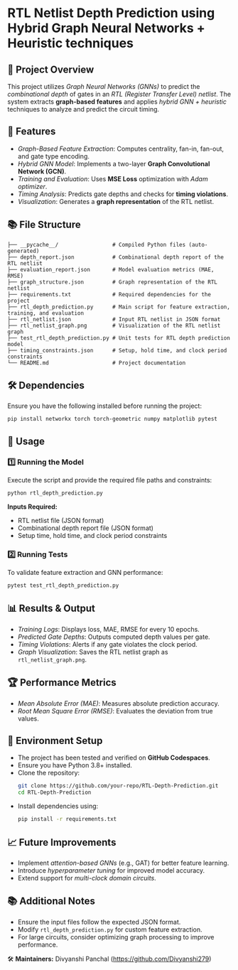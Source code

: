 # RTL Netlist Depth Prediction using Hybrid Graph Neural Networks + Heuristic techniques

## 📌 Project Overview
This project utilizes *Graph Neural Networks (GNNs)* to predict the *combinational depth* of gates in an *RTL (Register Transfer Level) netlist*. The system extracts **graph-based features** and applies *hybrid GNN + heuristic* techniques to analyze and predict the circuit timing.

## 🚀 Features
- *Graph-Based Feature Extraction*: Computes centrality, fan-in, fan-out, and gate type encoding.
- *Hybrid GNN Model*: Implements a two-layer **Graph Convolutional Network (GCN)**.
- *Training and Evaluation*: Uses **MSE Loss** optimization with *Adam optimizer*.
- *Timing Analysis*: Predicts gate depths and checks for **timing violations**.
- *Visualization*: Generates a **graph representation** of the RTL netlist.

## 📚 File Structure
```
├── __pycache__/                 # Compiled Python files (auto-generated)  
├── depth_report.json            # Combinational depth report of the RTL netlist  
├── evaluation_report.json       # Model evaluation metrics (MAE, RMSE)  
├── graph_structure.json         # Graph representation of the RTL netlist  
├── requirements.txt             # Required dependencies for the project  
├── rtl_depth_prediction.py      # Main script for feature extraction, training, and evaluation  
├── rtl_netlist.json             # Input RTL netlist in JSON format  
├── rtl_netlist_graph.png        # Visualization of the RTL netlist graph  
├── test_rtl_depth_prediction.py # Unit tests for RTL depth prediction model  
├── timing_constraints.json      # Setup, hold time, and clock period constraints  
└── README.md                    # Project documentation  
```

## 🛠 Dependencies
Ensure you have the following installed before running the project:
```bash
pip install networkx torch torch-geometric numpy matplotlib pytest
```

## 🎯 Usage
### 1️⃣ Running the Model
Execute the script and provide the required file paths and constraints:
```bash
python rtl_depth_prediction.py
```
**Inputs Required:**
- RTL netlist file (JSON format)
- Combinational depth report file (JSON format)
- Setup time, hold time, and clock period constraints

### 2️⃣ Running Tests
To validate feature extraction and GNN performance:
```bash
pytest test_rtl_depth_prediction.py
```

## 📊 Results & Output
- *Training Logs*: Displays loss, MAE, RMSE for every 10 epochs.
- *Predicted Gate Depths*: Outputs computed depth values per gate.
- *Timing Violations*: Alerts if any gate violates the clock period.
- *Graph Visualization*: Saves the RTL netlist graph as `rtl_netlist_graph.png`.

## 🏆 Performance Metrics
- *Mean Absolute Error (MAE)*: Measures absolute prediction accuracy.
- *Root Mean Square Error (RMSE)*: Evaluates the deviation from true values.

## 📌 Environment Setup
- The project has been tested and verified on **GitHub Codespaces**.
- Ensure you have Python 3.8+ installed.
- Clone the repository:
  ```bash
  git clone https://github.com/your-repo/RTL-Depth-Prediction.git
  cd RTL-Depth-Prediction
  ```
- Install dependencies using:
  ```bash
  pip install -r requirements.txt
  ```

## 📈 Future Improvements
- Implement *attention-based GNNs* (e.g., GAT) for better feature learning.
- Introduce *hyperparameter tuning* for improved model accuracy.
- Extend support for *multi-clock domain circuits*.

## 📚 Additional Notes
- Ensure the input files follow the expected JSON format.
- Modify `rtl_depth_prediction.py` for custom feature extraction.
- For large circuits, consider optimizing graph processing to improve performance.

🛠 **Maintainers:** Divyanshi Panchal (https://github.com/Divyanshi279)

